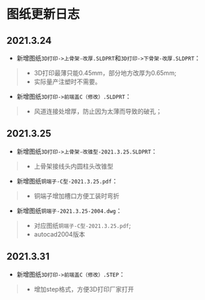 # 图纸更新日志  

## 2021.3.24  
- 新增图纸`3D打印->上骨架-改厚.SLDPRT`和`3D打印->下骨架-改厚.SLDPRT`：  
> - 3D打印最薄只能0.45mm，部分地方改厚为0.65mm;  
> - 实际量产注塑时不需要。 
- 新增图纸`3D打印->前端盖C（修改）.SLDPRT`：  
> - 风道连接处增厚，防止因为太薄而导致的破孔；   

## 2021.3.25  
- 新增图纸`3D打印->上骨架-改锥型-2021.3.25.SLDPRT`：  
> - 上骨架接线头内圆柱头改锥型  
- 新增图纸`铜端子-C型-2021.3.25.pdf`：  
> - 铜端子增加槽口方便工装时弯折  
- 新增图纸`铜端子-2021.3.25-2004.dwg`：  
> - 对应图纸`铜端子-C型-2021.3.25.pdf`;  
> - autocad2004版本  

## 2021.3.31  
- 新增图纸`3D打印->前端盖C（修改）.STEP`：  
> - 增加step格式，方便3D打印厂家打开